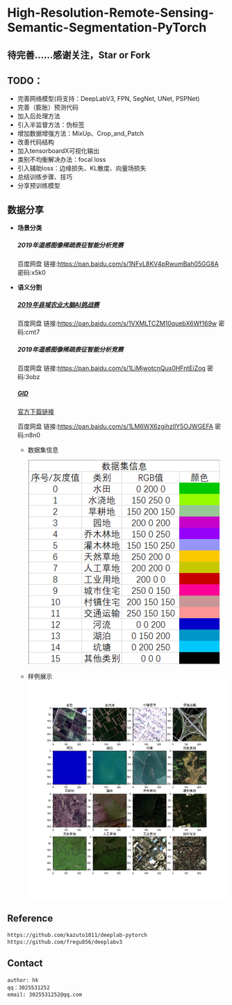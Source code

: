 # High-Resolution-Remote-Sensing-Semantic-Segmentation-PyTorch
## 待完善……感谢关注，Star or Fork

## TODO：
   * 完善网络模型(将支持：DeepLabV3, FPN, SegNet, UNet, PSPNet)
   * 完善（膨胀）预测代码
   * 加入后处理方法
   * 引入半监督方法：伪标签
   * 增加数据增强方法：MixUp、Crop_and_Patch
   * 改善代码结构
   * 加入tensorboardX可视化输出
   * 类别不均衡解决办法：focal loss
   * 引入辅助loss：边缘损失、KL散度、向量场损失
   * 总结训练步骤、技巧
   * 分享预训练模型
   
## 数据分享

- **场景分类**
    ##### 2019年遥感图像稀疏表征智能分析竞赛
    百度网盘 链接:https://pan.baidu.com/s/1NFvL8KV4pRwumBah05GG8A  密码:x5k0

- **语义分割**
    ##### [2019年县域农业大脑AI挑战赛](https://tianchi.aliyun.com/competition/entrance/231717/information)
    百度网盘 链接:https://pan.baidu.com/s/1VXMLTCZM10quebX6Wf169w  密码:cmt7
    ##### 2019年遥感图像稀疏表征智能分析竞赛
    百度网盘 链接:https://pan.baidu.com/s/1LiMjwotcnQus0HFntEiZog  密码:3obz
    ##### [GID](https://arxiv.org/abs/1807.05713)
    [官方下载链接](https://x-ytong.github.io/project/GID.html)
    
    百度网盘 链接:https://pan.baidu.com/s/1LM6WX6zgihzIlY5OJWGEFA  密码:n8n0
    
    - 数据集信息
    
        ![avatar](./pic/15classes_data_info.PNG)
    
    - 样例展示
        ![avatar](./pic/classes_sample.jpg)


## Reference

    https://github.com/kazuto1011/deeplab-pytorch
    https://github.com/fregu856/deeplabv3


## Contact
    
    author: hk
    qq：3025531252
    email: 3025531252@qq.com